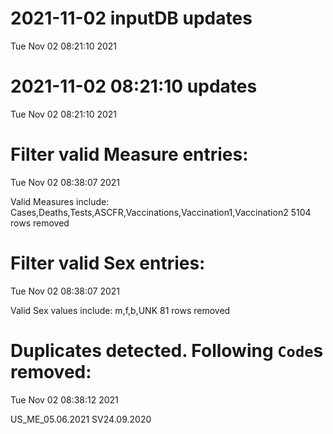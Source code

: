
# 2021-11-02 inputDB updates 
 Tue Nov 02 08:21:10 2021 


# 2021-11-02 08:21:10 updates 
 Tue Nov 02 08:21:10 2021 


# Filter valid Measure entries: 
 Tue Nov 02 08:38:07 2021 

Valid Measures include: Cases,Deaths,Tests,ASCFR,Vaccinations,Vaccination1,Vaccination2
 5104 rows removed
# Filter valid Sex entries: 
 Tue Nov 02 08:38:07 2021 

Valid Sex values include: m,f,b,UNK
 81 rows removed
# Duplicates detected. Following `Code`s removed: 
 Tue Nov 02 08:38:12 2021 

US_ME_05.06.2021
SV24.09.2020